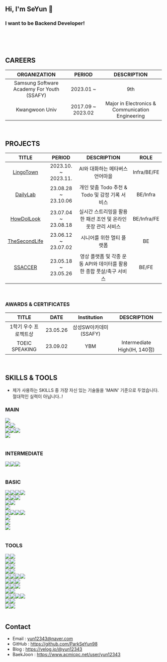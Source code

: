 ## Hi, I'm SeYun 👋

### I want to be Backend Developer!

<br><br><br>

## CAREERS

|ORGANIZATION|PERIOD|DESCRIPTION|
|:---:|:---:|:---:|
|Samsung Software Academy For Youth (SSAFY)|2023.01 ~ |9th|
|Kwangwoon Univ|2017.09 ~ 2023.02|Major in Electronics & Communication Engineering|

<br/>

## PROJECTS
|TITLE|PERIOD|DESCRIPTION|ROLE|
|:---:|:---:|:---:|:---:|
|<a href="https://github.com/LingoTown">LingoTown</a>|2023.10. ~ 2023.11.|AI와 대화하는 메타버스 언어마을|Infra/BE/FE|
|<a href="https://github.com/ParkSeYun98/DailyLab">DailyLab</a>|23.08.28 ~ 23.10.06|개인 맞춤 Todo 추천 & Todo 및 감정 기록 서비스|BE/Infra|
|<a href="https://github.com/ParkSeYun98/HowDoILook">HowDoILook</a>|23.07.04 ~ 23.08.18|실시간 스트리밍을 활용한 패션 조언 및 온라인 옷장 관리 서비스|BE/Infra/FE|
|<a href="https://github.com/ParkSeYun98/TheSecondLifeBack">TheSecondLife</a>|23.06.12 ~ 23.07.02|시니어를 위한 멀티 플랫폼|BE|
|<a href="https://github.com/ParkSeYun98/SSACCER-BE">SSACCER</a>|23.05.18 ~ 23.05.26|영상 플랫폼 및 각종 운동 API와 데이터를 활용한 종합 풋살/축구 서비스|BE/FE|

<br/>

### AWARDS & CERTIFICATES
|TITLE|DATE|Institution|DESCRIPTION|
|:---:|:---:|:---:|:---:|
|1학기 우수 프로젝트상|23.05.26|삼성SW아카데미(SSAFY)||
|TOEIC SPEAKING|23.09.02|YBM|Intermediate High(IH, 140점)|

<br/>

## SKILLS & TOOLS

- 제가 사용하는 SKILLS 중 가장 자신 있는 기술들을 'MAIN' 기준으로 두었습니다. 절대적인 실력이 아닙니다..!

### MAIN
<div class="Main-Language">
  <img src="https://img.shields.io/badge/java-007396?style=for-the-badge&logo=java&logoColor=white">
</div>
<div class="Main-Spring">
  <img src="https://img.shields.io/badge/Spring-6DB33F?style=for-the-badge&logo=spring&logoColor=white"><img src="https://img.shields.io/badge/Spring Boot-06AC38?style=for-the-badge&logo=springboot&logoColor=white">
</div>
<div class="Main-JPA">
  <img src="https://img.shields.io/badge/JPA-004027?style=for-the-badge&logo=JPA&logoColor=white"><img src="https://img.shields.io/badge/Spring Data JPA-004027?style=for-the-badge&logo=Spring Data JPA&logoColor=white"><img src="https://img.shields.io/badge/QueryDSL-004027?style=for-the-badge&logo=QueryDSL&logoColor=white">
</div>
<div class="Main-DB">
  <img src="https://img.shields.io/badge/MYSQL-4479A1?style=for-the-badge&logo=MYSQL&logoColor=white">
</div>

<br>

### INTERMEDIATE

<div class="Intermediate-Infra">
  <img src="https://img.shields.io/badge/Docker-2496ED?style=for-the-badge&logo=Docker&logoColor=white"><img src="https://img.shields.io/badge/Nginx-009639?style=for-the-badge&logo=Nginx&logoColor=white"><img src="https://img.shields.io/badge/Jenkins-D24939?style=for-the-badge&logo=Jenkins&logoColor=white">
</div>

<br>

### BASIC

<div class="Basic-Front">
  <img src="https://img.shields.io/badge/HTML-E34F26?style=for-the-badge&logo=HTML5&logoColor=white"><img src="https://img.shields.io/badge/CSS-1572B6?style=for-the-badge&logo=CSS3&logoColor=white"><img src="https://img.shields.io/badge/JavaScript-F7DF1E?style=for-the-badge&logo=JavaScript&logoColor=white"><img src="https://img.shields.io/badge/TypeScript-3178C6?style=for-the-badge&logo=TypeScript&logoColor=white">
</div>
<div class="Basic-Front-Library">
  <img src="https://img.shields.io/badge/React-61DAFB?style=for-the-badge&logo=React&logoColor=white"><img src="https://img.shields.io/badge/Redux-764ABC?style=for-the-badge&logo=Redux&logoColor=white"><img src="https://img.shields.io/badge/Recoil-3578E5?style=for-the-badge&logo=Recoil&logoColor=white">
</div>
<div class="Basic-Front-Library2">
  <img src="https://img.shields.io/badge/Vue.js-4FC08D?style=for-the-badge&logo=Vue.js&logoColor=white"><img src="https://img.shields.io/badge/Vuex-4FC08D?style=for-the-badge&logo=Vuex&logoColor=white">
</div>
<div>
  <img src="https://img.shields.io/badge/Three.js-000000?style=for-the-badge&logo=Three.js&logoColor=white">
</div>
<div class="Basic-Back">
  <img src="https://img.shields.io/badge/Python-3776AB?style=for-the-badge&logo=Python&logoColor=white"><img src="https://img.shields.io/badge/FastAPI-009688?style=for-the-badge&logo=FastAPI&logoColor=white"><img src="https://img.shields.io/badge/Jupyter Notebook-F37626?style=for-the-badge&logo=Jupyter&logoColor=white"><img src="https://img.shields.io/badge/Pandas-150458?style=for-the-badge&logo=pandas&logoColor=white">
</div>
<div>
  <img src="https://img.shields.io/badge/Spring Security-6DB33F?style=for-the-badge&logo=Spring Security&logoColor=white">
</div>

<div class="Basic-DB>
  <img src="https://img.shields.io/badge/Redis-DC382D?style=for-the-badge&logo=Redis&logoColor=white">
</div>
<div>
  <img src="https://img.shields.io/badge/MyBatis-000000?style=for-the-badge&logo=MyBatis&logoColor=white">
</div>

<div>
  <img src="https://img.shields.io/badge/Linux-FCC624?style=for-the-badge&logo=Linux&logoColor=white">
</div>

<br>

### TOOLS
<div class="Back Build">
  <img src="https://img.shields.io/badge/Gradle-02303A?style=for-the-badge&logo=Gradle&logoColor=white"><img src="https://img.shields.io/badge/Maven-C71A36?style=for-the-badge&logo=Apache Maven&logoColor=white">
</div>
<div class="Front Build">
  <img src="https://img.shields.io/badge/NPM-CB3837?style=for-the-badge&logo=npm&logoColor=white"><img src="https://img.shields.io/badge/Vite-646CFF?style=for-the-badge&logo=Vite&logoColor=white">
</div>
<div class="Tools-Analysis">
  <img src="https://img.shields.io/badge/SonarQube-4E9BCD?style=for-the-badge&logo=SonarQube&logoColor=white"><img src="https://img.shields.io/badge/JMeter-D22128?style=for-the-badge&logo=Apache JMeter&logoColor=white">
</div>
<div class="Tools-Monitering">
  <img src="https://img.shields.io/badge/Grafana-F46800?style=for-the-badge&logo=Grafana&logoColor=white"><img src="https://img.shields.io/badge/Prometheus-E6522C?style=for-the-badge&logo=Prometheus&logoColor=white">
</div>
<div class="Tools-IDE">
  <img src="https://img.shields.io/badge/IntelliJ-000000?style=for-the-badge&logo=IntelliJ IDEA&logoColor=white"><img src="https://img.shields.io/badge/VSCode-007ACC?style=for-the-badge&logo=visualstudiocode&logoColor=white"><img src="https://img.shields.io/badge/PyCharm-000000?style=for-the-badge&logo=PyCharm&logoColor=white"><img src="https://img.shields.io/badge/Eclipse-2C2255?style=for-the-badge&logo=eclipseide&logoColor=white">
</div>
<div class="Tools-1">
  <img src="https://img.shields.io/badge/Jira-0052CC?style=for-the-badge&logo=jira&logoColor=white"><img src="https://img.shields.io/badge/Notion-000000?style=for-the-badge&logo=notion&logoColor=white"><img src="https://img.shields.io/badge/Mattermost-0058CC?style=for-the-badge&logo=mattermost&logoColor=white">
</div>
<div class="Tools-Git">
  <img src="https://img.shields.io/badge/Git-F05032?style=for-the-badge&logo=Git&logoColor=white"><img src="https://img.shields.io/badge/GitHub-181717?style=for-the-badge&logo=GitHub&logoColor=white"><img src="https://img.shields.io/badge/GitLab-FC6D26?style=for-the-badge&logo=GitLab&logoColor=white">
</div>
<div>
  <img src="https://img.shields.io/badge/SourceTree-0052CC?style=for-the-badge&logo=Sourcetree&logoColor=white"><img src="https://img.shields.io/badge/GitHub DeskTop-000000?style=for-the-badge&logo=GitHub Desktop&logoColor=white">
</div>
<div class="Tools-AWS">
  <img src="https://img.shields.io/badge/AWS EC2-FF9900?style=for-the-badge&logo=amazonec2&logoColor=white"><img src="https://img.shields.io/badge/AWS RDS-527FFF?style=for-the-badge&logo=amazonrds&logoColor=white"><img src="https://img.shields.io/badge/AWS S3-569A31?style=for-the-badge&logo=amazons3&logoColor=white"><img src="https://img.shields.io/badge/AWS Route 53-8C4FFF?style=for-the-badge&logo=amazonroute53&logoColor=white">
</div>
<div class="API Tools">
  <img src="https://img.shields.io/badge/Postman-FF6C37?style=for-the-badge&logo=Postman&logoColor=white"><img src="https://img.shields.io/badge/Swagger-85EA2D?style=for-the-badge&logo=Swagger&logoColor=white">
</div>
<div class="Terminal">
  <img src="https://img.shields.io/badge/Termius-000000?style=for-the-badge&logo=Termius&logoColor=white"><img src="https://img.shields.io/badge/MobaXterm-000000?style=for-the-badge&logo=MobaXterm&logoColor=white">
</div>

<br/>

## Contact
- Email : yun12343@naver.com<br/>
- GitHub : https://github.com/ParkSeYun98<br/>
- Blog : https://velog.io/@yun12343<br/>
- BaekJoon : https://www.acmicpc.net/user/yun12343<br/>
  
</div>
